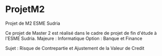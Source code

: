 ProjetM2
========

Projet de M2 ESME Sudria

Ce projet de Master 2 est réalisé dans le cadre de projet de fin d'étude à l'ESME Sudria.
Majeure : Informatique
Option : Banque et Finance

Sujet : Risque de Contrepartie et Ajustement de la Valeur de Credit

